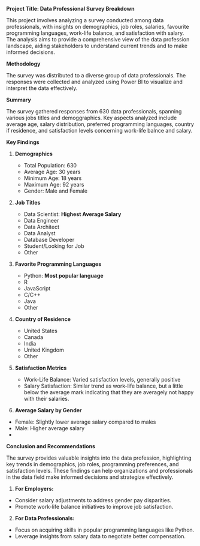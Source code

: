 **Project Title: Data Professional Survey Breakdown**

This project involves analyzing a survey conducted among data professionals, with insights on demographics, job roles, salaries, favourite programming languages, work-life balance, and satisfaction with salary. The analysis aims to provide a comprehensive view of the data profession landscape, aiding stakeholders to understand current trends and to make informed decisions.

**Methodology**

The survey was distributed to a diverse group of data professionals. The responses were collected and analyzed using Power BI to visualize and interpret the data effectively.

**Summary**

The survey gathered responses from 630 data professionals, spanning various jobs titles and demoggraphics. Key aspects analyzed include average age, salary distribution, preferred programming languages, country if residence, and satisfaction levels concerning work-life balnce and salary.

**Key Findings**

1. **Demographics**
   
   - Total Population: 630
   - Average Age: 30 years
   - Minimum Age: 18 years
   - Maximum Age: 92 years
   - Gender: Male and Female
     
3. **Job Titles**
   
   - Data Scientist: **Highest Average Salary**
   - Data Engineer
   - Data Architect
   - Data Analyst
   - Database Developer
   - Student/Looking for Job
   - Other
     
4. **Favorite Programming Languages**
   
   - Python: **Most popular language**
   - R
   - JavaScript
   - C/C++
   - Java
   - Other
     
6. **Country of Residence**
   
   - United States
   - Canada
   - India
   - United Kingdom
   - Other
     
8. **Satisfaction Metrics**
   
   - Work-Life Balance: Varied satisfaction levels, generally positive
   - Salary Satisfaction: Similar trend as work-life balance, but a little below the average mark indicating that they are averagely        not happy with their salaries.
     
10. **Average Salary by Gender**
    
   - Female: Slightly lower average salary compared to males
   - Male: Higher average salary
   - 
**Conclusion and Recommendations**
    
The survey provides valuable insights into the data profession, highlighting key trends in demographics, job roles, programming   preferences, and satisfaction levels. These findings can help organizations and professionals in the data field make informed       decisions and strategize effectively.

   1. **For Employers:**
   
   - Consider salary adjustments to address gender pay disparities.
   - Promote work-life balance initiatives to improve job satisfaction.

   2. **For Data Professionals:**
   
   - Focus on acquiring skills in popular programming languages like Python.
   - Leverage insights from salary data to negotiate better compensation.

